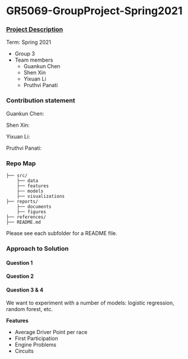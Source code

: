 # GR5069-GroupProject-Spring2021

### [Project Description](GR5069-GroupProject.pdf)

Term: Spring 2021

+ Group 3
+ Team members
	+ Guankun Chen
	+ Shen Xin
	+ Yixuan Li
	+ Pruthvi Panati
	
### Contribution statement

Guankun Chen: 

Shen Xin:  

Yixuan Li:

Pruthvi Panati:

### Repo Map
```
├── src/
	├── data
	├── features
	├── models
	├── visualizations
├── reports/
	├── documents
	├── figures
├── references/
├── README.md
```

Please see each subfolder for a README file.




### Approach to Solution

#### **Question 1** 



#### **Question 2** 


#### **Question 3 & 4**

We want to experiment with a number of models: logistic regression, random forest, etc.

**Features**

 - Average Driver Point per race
 - First Participation
 - Engine Problems
 - Circuits 

